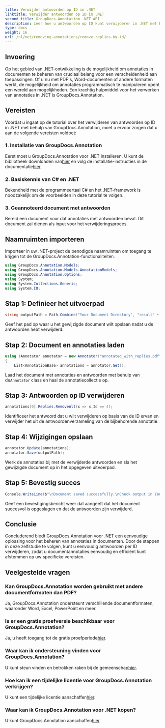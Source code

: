 ```yaml
---
title: Verwijder antwoorden op ID in .NET
linktitle: Verwijder antwoorden op ID in .NET
second_title: GroupDocs.Annotation .NET API
description: Leer hoe u antwoorden op ID kunt verwijderen in .NET met behulp van GroupDocs.Annotation. Volg onze stapsgewijze zelfstudie voor efficiënt beheer van documentannotaties.
type: docs
weight: 16
url: /nl/net/removing-annotations/remove-replies-by-id/
---
```

## Invoering
Op het gebied van .NET-ontwikkeling is de mogelijkheid om annotaties in documenten te beheren van cruciaal belang voor een verscheidenheid aan toepassingen. Of u nu met PDF's, Word-documenten of andere formaten werkt, de mogelijkheid om annotaties programmatisch te manipuleren opent een wereld aan mogelijkheden. Een krachtig hulpmiddel voor het verwerken van annotaties in .NET is GroupDocs.Annotation.
## Vereisten
Voordat u ingaat op de tutorial over het verwijderen van antwoorden op ID in .NET met behulp van GroupDocs.Annotation, moet u ervoor zorgen dat u aan de volgende vereisten voldoet:
### 1. Installatie van GroupDocs.Annotation
 Eerst moet u GroupDocs.Annotation voor .NET installeren. U kunt de bibliotheek downloaden van[hier](https://releases.groupdocs.com/annotation/net/) en volg de installatie-instructies in de documentatie[hier](https://reference.groupdocs.com/annotation/net/).
### 2. Basiskennis van C# en .NET
Bekendheid met de programmeertaal C# en het .NET-framework is noodzakelijk om de voorbeelden in deze tutorial te volgen.
### 3. Geannoteerd document met antwoorden
Bereid een document voor dat annotaties met antwoorden bevat. Dit document zal dienen als input voor het verwijderingsproces.

## Naamruimten importeren
Importeer in uw .NET-project de benodigde naamruimten om toegang te krijgen tot de GroupDocs.Annotation-functionaliteiten.
```csharp
using GroupDocs.Annotation.Models;
using GroupDocs.Annotation.Models.AnnotationModels;
using GroupDocs.Annotation.Options;
using System;
using System.Collections.Generic;
using System.IO;
```
## Stap 1: Definieer het uitvoerpad
```csharp
string outputPath = Path.Combine("Your Document Directory", "result" + Path.GetExtension("input.pdf"));
```
Geef het pad op waar u het gewijzigde document wilt opslaan nadat u de antwoorden hebt verwijderd.
## Stap 2: Document en annotaties laden
```csharp
using (Annotator annotator = new Annotator("annotated_with_replies.pdf"))
{
    List<AnnotationBase> annotations = annotator.Get();
```
 Laad het document met annotaties en antwoorden met behulp van de`Annotator` class en haal de annotatiecollectie op.
## Stap 3: Antwoorden op ID verwijderen
```csharp
annotations[0].Replies.RemoveAll(x => x.Id == 4);
```
Identificeer het antwoord dat u wilt verwijderen op basis van de ID ervan en verwijder het uit de antwoordenverzameling van de bijbehorende annotatie.
## Stap 4: Wijzigingen opslaan
```csharp
annotator.Update(annotations);
annotator.Save(outputPath);
```
Werk de annotaties bij met de verwijderde antwoorden en sla het gewijzigde document op in het opgegeven uitvoerpad.
## Stap 5: Bevestig succes
```csharp
Console.WriteLine($"\nDocument saved successfully.\nCheck output in {outputPath}.");
```
Geef een bevestigingsbericht weer dat aangeeft dat het document succesvol is opgeslagen en dat de antwoorden zijn verwijderd.

## Conclusie
Concluderend biedt GroupDocs.Annotation voor .NET een eenvoudige oplossing voor het beheren van annotaties in documenten. Door de stappen in deze zelfstudie te volgen, kunt u eenvoudig antwoorden per ID verwijderen, zodat u documentannotaties eenvoudig en efficiënt kunt afstemmen op uw specifieke vereisten.
## Veelgestelde vragen
### Kan GroupDocs.Annotation worden gebruikt met andere documentformaten dan PDF?
Ja, GroupDocs.Annotation ondersteunt verschillende documentformaten, waaronder Word, Excel, PowerPoint en meer.
### Is er een gratis proefversie beschikbaar voor GroupDocs.Annotation?
 Ja, u heeft toegang tot de gratis proefperiode[hier](https://releases.groupdocs.com/).
### Waar kan ik ondersteuning vinden voor GroupDocs.Annotation?
 U kunt steun vinden en betrokken raken bij de gemeenschap[hier](https://forum.groupdocs.com/c/annotation/10).
### Hoe kan ik een tijdelijke licentie voor GroupDocs.Annotation verkrijgen?
 U kunt een tijdelijke licentie aanschaffen[hier](https://purchase.groupdocs.com/temporary-license/).
### Waar kan ik GroupDocs.Annotation voor .NET kopen?
 U kunt GroupDocs.Annotation aanschaffen[hier](https://purchase.groupdocs.com/buy).
